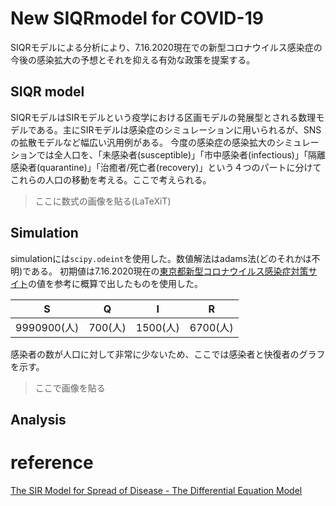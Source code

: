 
# New SIQRmodel for COVID-19

SIQRモデルによる分析により、7.16.2020現在での新型コロナウイルス感染症の今後の感染拡大の予想とそれを抑える有効な政策を提案する。


## SIQR model

SIQRモデルはSIRモデルという疫学における区画モデルの発展型とされる数理モデルである。主にSIRモデルは感染症のシミュレーションに用いられるが、SNSの拡散モデルなど幅広い汎用例がある。
今度の感染症の感染拡大のシミュレーションでは全人口を、「未感染者(susceptible)」「市中感染者(infectious)」「隔離感染者(quarantine)」「治癒者/死亡者(recovery)」という４つのパートに分けてこれらの人口の移動を考える。ここで考えられる。

> ここに数式の画像を貼る(LaTeXiT)


## Simulation
simulationには`scipy.odeint`を使用した。数値解法はadams法(どのそれかは不明)である。
初期値は7.16.2020現在の[東京都新型コロナウイルス感染症対策サイト](https://stopcovid19.metro.tokyo.lg.jp/)の値を参考に概算で出したものを使用した。

|S|Q|I|R|
| --- | --- | --- | --- |
|9990900(人)|700(人)|1500(人)|6700(人)|


感染者の数が人口に対して非常に少ないため、ここでは感染者と快復者のグラフを示す。

>ここで画像を貼る




## Analysis






# reference
[The SIR Model for Spread of Disease - The Differential Equation Model](https://www.maa.org/press/periodicals/loci/joma/the-sir-model-for-spread-of-disease-the-differential-equation-model)
